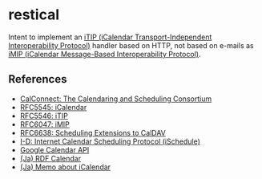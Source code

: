 restical
=========

Intent to implement an [iTIP (iCalendar Transport-Independent Interoperability Protocol)](https://tools.ietf.org/html/rfc5546) handler based on HTTP, not based on e-mails as [iMIP (iCalendar Message-Based Interoperability Protocol)](https://tools.ietf.org/html/rfc6047).

References
-----------

- [CalConnect: The Calendaring and Scheduling Consortium](https://www.calconnect.org/)
- [RFC5545: iCalendar](https://tools.ietf.org/html/rfc5545)
- [RFC5546: iTIP](https://tools.ietf.org/html/rfc5546)
- [RFC6047: iMIP](https://tools.ietf.org/html/rfc6047)
- [RFC6638: Scheduling Extensions to CalDAV](https://tools.ietf.org/html/rfc6638)
- [I-D: Internet Calendar Scheduling Protocol (iSchedule)](https://tools.ietf.org/html/draft-desruisseaux-ischedule-05)
- [Google Calendar API](https://developers.google.com/google-apps/calendar/?csw=1)
- [(Ja) RDF Calendar](http://www.kanzaki.com/docs/sw/rdf-calendar.html)
- [(Ja) Memo about iCalendar](http://www.asahi-net.or.jp/~CI5M-NMR/iCal)
